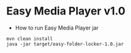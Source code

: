 # Easy Media Player v1.0

- How to run Easy Media Player jar
```
mvn clean install
java -jar target/easy-folder-locker-1.0.jar
```